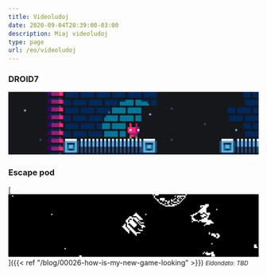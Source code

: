 ```yaml
---
title: Videoludoj
date: 2020-09-04T20:39:00-03:00
description: Miaj videoludoj
type: page
url: /eo/videoludoj
---
```


### DROID7

[![DROID7](droid7.gif)](droid7)

### Escape pod

[![Escape pod](spaceships.png)]({{< ref "/blog/00026-how-is-my-new-game-looking" >}})
<small>_Eldondato: TBD_</small>
